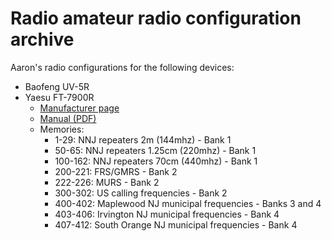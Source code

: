 # Radio amateur radio configuration archive

Aaron's radio configurations for the following devices:

- Baofeng UV-5R
- Yaesu FT-7900R
    - [Manufacturer page](https://www.yaesu.com/indexVS.cfm?cmd=DisplayProducts&ProdCatID=106&encProdID=ACC99ABCBC3E6900FF03ECF2B6382250)
    - [Manual (PDF)](http://sfdem.org/sites/default/files/FileCenter/Documents/2299-Yaesu%20FT-7900%20Operating%20Manual.pdf)
    - Memories:
        - 1-29: NNJ repeaters 2m (144mhz) - Bank 1
        - 50-65: NNJ repeaters 1.25cm (220mhz) - Bank 1
        - 100-162: NNJ repeaters 70cm (440mhz) - Bank 1
        - 200-221: FRS/GMRS - Bank 2
        - 222-226: MURS - Bank 2
        - 300-302: US calling frequencies - Bank 2
        - 400-402: Maplewood NJ municipal frequencies - Banks 3 and 4
        - 403-406: Irvington NJ municipal frequencies - Bank 4
        - 407-412: South Orange NJ municipal frequencies - Bank 4
